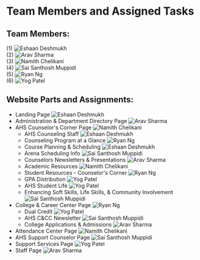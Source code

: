 # Team Members and Assigned Tasks

## Team Members:
(1) ![Eshaan Deshmukh](https://img.shields.io/badge/Eshaan%20Deshmukh-ff5733?style=for-the-badge&labelColor=black) <br/>
(2) ![Arav Sharma](https://img.shields.io/badge/Arav%20Sharma-1e90ff?style=for-the-badge&labelColor=black) <br/>
(3) ![Namith Chelikani](https://img.shields.io/badge/Namith%20Chelikani-3357ff?style=for-the-badge&labelColor=black) <br/>
(4) ![Sai Santhosh Muppidi](https://img.shields.io/badge/Sai%20Santhosh%20Muppidi-ff33a8?style=for-the-badge&labelColor=black) <br/>
(5) ![Ryan Ng](https://img.shields.io/badge/Ryan%20Ng-ffd333?style=for-the-badge&labelColor=black) <br/>
(6) ![Yog Patel](https://img.shields.io/badge/Yog%20Patel-8d33ff?style=for-the-badge&labelColor=black)

## Website Parts and Assignments:
- Landing Page ![Eshaan Deshmukh](https://img.shields.io/badge/Eshaan%20Deshmukh-ff5733?style=flat-square&labelColor=black)
- Administration & Department Directory Page ![Arav Sharma](https://img.shields.io/badge/Arav%20Sharma-33ff57?style=flat-square&labelColor=black)
- AHS Counselor's Corner Page ![Namith Chelikani](https://img.shields.io/badge/Namith%20Chelikani-3357ff?style=flat-square&labelColor=black)
    - AHS Counseling Staff ![Eshaan Deshmukh](https://img.shields.io/badge/Eshaan%20Deshmukh-ff5733?style=flat-square&labelColor=black)
    - Counseling Program at a Glance ![Ryan Ng](https://img.shields.io/badge/Ryan%20Ng-ffd333?style=flat-square&labelColor=black)
    - Course Planning & Scheduling ![Eshaan Deshmukh](https://img.shields.io/badge/Eshaan%20Deshmukh-ff5733?style=flat-square&labelColor=black)
    - Arena Scheduling Info ![Sai Santhosh Muppidi](https://img.shields.io/badge/Sai%20Santhosh%20Muppidi-ff33a8?style=flat-square&labelColor=black)
    - Counselors Newsletters & Presentations ![Arav Sharma](https://img.shields.io/badge/Arav%20Sharma-33ff57?style=flat-square&labelColor=black)
    - Academic Resources ![Namith Chelikani](https://img.shields.io/badge/Namith%20Chelikani-3357ff?style=flat-square&labelColor=black)
    - Student Resources - Counselor's Corner ![Ryan Ng](https://img.shields.io/badge/Ryan%20Ng-ffd333?style=flat-square&labelColor=black)
    - GPA Distribution ![Yog Patel](https://img.shields.io/badge/Yog%20Patel-8d33ff?style=flat-square&labelColor=black)
    - AHS Student Life ![Yog Patel](https://img.shields.io/badge/Yog%20Patel-8d33ff?style=flat-square&labelColor=black)
    - Enhancing Soft Skills, Life Skills, & Community Involvement ![Sai Santhosh Muppidi](https://img.shields.io/badge/Sai%20Santhosh%20Muppidi-ff33a8?style=flat-square&labelColor=black)
- College & Career Center Page ![Ryan Ng](https://img.shields.io/badge/Ryan%20Ng-ffd333?style=flat-square&labelColor=black)
    - Dual Credit ![Yog Patel](https://img.shields.io/badge/Yog%20Patel-8d33ff?style=flat-square&labelColor=black)
    - AHS C&CC Newsletter ![Sai Santhosh Muppidi](https://img.shields.io/badge/Sai%20Santhosh%20Muppidi-ff33a8?style=flat-square&labelColor=black)
    - College Applications & Admissions ![Arav Sharma](https://img.shields.io/badge/Arav%20Sharma-33ff57?style=flat-square&labelColor=black)
- Attendance Center Page ![Namith Chelikani](https://img.shields.io/badge/Namith%20Chelikani-3357ff?style=flat-square&labelColor=black)
- AHS Support Counselor Page ![Sai Santhosh Muppidi](https://img.shields.io/badge/Sai%20Santhosh%20Muppidi-ff33a8?style=flat-square&labelColor=black)
- Support Services Page ![Yog Patel](https://img.shields.io/badge/Yog%20Patel-8d33ff?style=flat-square&labelColor=black)
- Staff Page ![Arav Sharma](https://img.shields.io/badge/Arav%20Sharma-33ff57?style=flat-square&labelColor=black)
